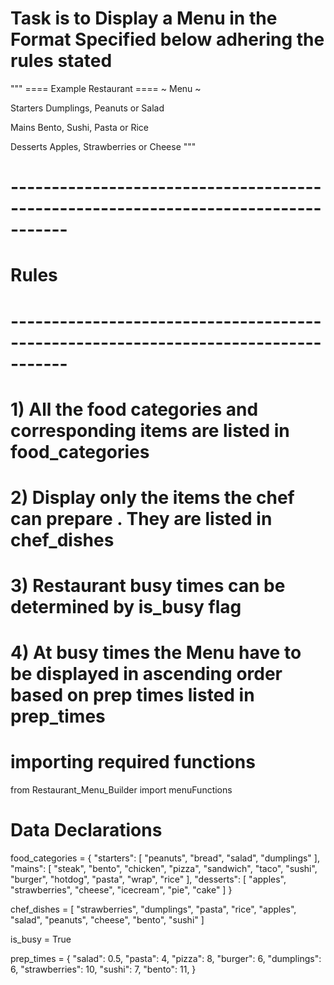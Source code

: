 # Task is to Display a Menu in the Format Specified below adhering the rules stated

"""
==== Example Restaurant ====
      ~ Menu ~

Starters
Dumplings, Peanuts or Salad

Mains
Bento, Sushi, Pasta or Rice

Desserts
Apples, Strawberries or Cheese
"""
# -----------------------------------------------------------------------------------
# Rules
# -----------------------------------------------------------------------------------
# 1) All the food categories and corresponding items are listed in food_categories
# 2) Display only the items the chef can prepare . They are listed in chef_dishes
# 3) Restaurant busy times can be determined by is_busy flag
# 4) At busy times the Menu have to be displayed in ascending order based on prep times listed in prep_times

# importing required functions
from Restaurant_Menu_Builder import menuFunctions

# Data Declarations
food_categories = {
    "starters": [
        "peanuts", "bread", "salad", "dumplings"
    ],
    "mains": [
        "steak", "bento", "chicken", "pizza", "sandwich", "taco", "sushi",
        "burger", "hotdog", "pasta", "wrap", "rice"
    ],
    "desserts": [
        "apples", "strawberries", "cheese", "icecream", "pie", "cake"
    ]
}

chef_dishes = [
    "strawberries", "dumplings", "pasta", "rice", "apples", "salad", "peanuts",
    "cheese", "bento", "sushi"
]

is_busy = True

prep_times = {
    "salad": 0.5,
    "pasta": 4,
    "pizza": 8,
    "burger": 6,
    "dumplings": 6,
    "strawberries": 10,
    "sushi": 7,
    "bento": 11,
}
